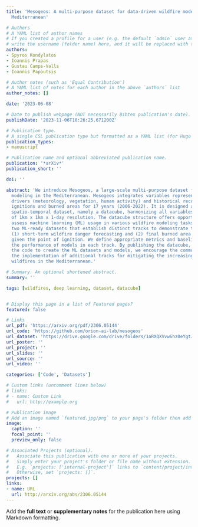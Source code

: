 ```yaml
---
title: 'Mesogeos: A multi-purpose dataset for data-driven wildfire modeling in the
  Mediterranean'

# Authors
# A YAML list of author names
# If you created a profile for a user (e.g. the default `admin` user at `content/authors/admin/`), 
# write the username (folder name) here, and it will be replaced with their full name and linked to their profile.
authors:
- Spyros Kondylatos
- Ioannis Prapas
- Gustau Camps-Valls
- Ioannis Papoutsis

# Author notes (such as 'Equal Contribution')
# A YAML list of notes for each author in the above `authors` list
author_notes: []

date: '2023-06-08'

# Date to publish webpage (NOT necessarily Bibtex publication's date).
publishDate: '2023-11-06T10:26:25.671200Z'

# Publication type.
# A single CSL publication type but formatted as a YAML list (for Hugo requirements).
publication_types:
- manuscript

# Publication name and optional abbreviated publication name.
publication: '*arXiv*'
publication_short: ''

doi: ''

abstract: 'We introduce Mesogeos, a large-scale multi-purpose dataset for wildfire
  modeling in the Mediterranean. Mesogeos integrates variables representing wildfire
  drivers (meteorology, vegetation, human activity) and historical records of wildfire
  ignitions and burned areas for 17 years (2006-2022). It is designed as a cloud-friendly
  spatio-temporal dataset, namely a datacube, harmonizing all variables in a grid
  of 1km x 1km x 1-day resolution. The datacube structure offers opportunities to
  assess machine learning (ML) usage in various wildfire modeling tasks. We extract
  two ML-ready datasets that establish distinct tracks to demonstrate this potential:
  (1) short-term wildfire danger forecasting and (2) final burned area estimation
  given the point of ignition. We define appropriate metrics and baselines to evaluate
  the performance of models in each track. By publishing the datacube, along with
  the code to create the ML datasets and models, we encourage the community to foster
  the implementation of additional tracks for mitigating the increasing threat of
  wildfires in the Mediterranean.'

# Summary. An optional shortened abstract.
summary: ''

tags: [wildfires, deep learning, dataset, datacube]


# Display this page in a list of Featured pages?
featured: false

# Links
url_pdf: 'https://arxiv.org/pdf/2306.05144'
url_code: 'https://github.com/orion-ai-lab/mesogeos'
url_dataset: 'https://drive.google.com/drive/folders/1aRXQXVvw6hz0eYgtJDoixjPQO-_bRKz9'
url_poster: ''
url_project: ''
url_slides: ''
url_source: ''
url_video: ''

categories: ['Code', 'Datasets']

# Custom links (uncomment lines below)
# links:
# - name: Custom Link
#   url: http://example.org

# Publication image
# Add an image named `featured.jpg/png` to your page's folder then add a caption below.
image:
  caption: ''
  focal_point: ''
  preview_only: false

# Associated Projects (optional).
#   Associate this publication with one or more of your projects.
#   Simply enter your project's folder or file name without extension.
#   E.g. `projects: ['internal-project']` links to `content/project/internal-project/index.md`.
#   Otherwise, set `projects: []`.
projects: []
links:
- name: URL
  url: http://arxiv.org/abs/2306.05144
---
```


Add the **full text** or **supplementary notes** for the publication here using Markdown formatting.
